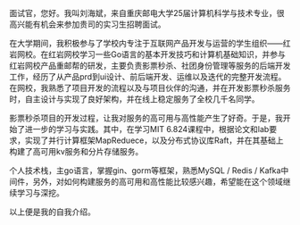 面试官，您好。我叫刘海斌，来自重庆邮电大学25届计算机科学与技术专业，很高兴能有机会来参加贵司的实习生招聘面试。

在大学期间，我积极参与了学校内专注于互联网产品开发与运营的学生组织——红岩网校。在红岩网校学习一些Go语言的基本开发技巧和计算机基础知识，并参与红岩网校产品重邮帮的研发，主要负责影票秒杀、社团身份管理等服务的后端开发工作，经历了从产品prd到ui设计、前后端开发、运维以及迭代的完整开发流程。在网校，我熟悉了项目开发的流程以及与项目伙伴的沟通，并在开发影票秒杀服务时，自主设计与实现了良好架构，并在线上稳定服务了全校几千名同学。

影票秒杀项目的开发过程，让我对服务的高可用与高性能产生了好奇。于是，我开始了进一步的学习与实践。其中，在学习MIT 6.824课程中，根据论文和lab要求，实现了并行计算框架MapReduece，以及分布式协议库Raft，并在其基础上构建了高可用kv服务和分片存储服务。

个人技术栈，主go语言，掌握gin、gorm等框架，熟悉MySQL / Redis / Kafka中间件，另外，对如何构建服务的高可用和高性能比较感兴趣，希望能在这个领域继续学习与深挖。

以上便是我的自我介绍。
